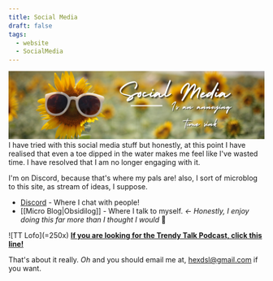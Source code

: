 ```yaml
---
title: Social Media
draft: false
tags:
  - website
  - SocialMedia
---
```

![Social Media Banner](SocialMedia.png)
I have tried with this social media stuff but honestly, at this point I have realised that even a toe dipped in the water makes me feel like I've wasted time. I have resolved that I am no longer engaging with it. 

 I'm on Discord, because that's where my pals are! also, I sort of microblog to this site, as stream of ideas, I suppose. 
- [Discord](https://discord.hexdsl.com) - Where I chat with people!
- [[Micro Blog|Obsidilog]] - Where I talk to myself. *<- Honestly, I enjoy doing this far more than I thought I would* 🥰

![TT Lofo](<Trendy Retro.png>=250x)
**[If you are looking for the Trendy Talk Podcast, click this line!](https://trendy.hexdsl.com)**

That's about it really. *Oh* and you should email me at, hexdsl@gmail.com if you want. 
